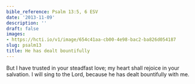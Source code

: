 ```yaml
---
bible_reference: Psalm 13:5, 6 ESV
date: '2013-11-09'
description: ''
draft: false
images:
- https://hcti.io/v1/image/654c41aa-cb00-4e98-bac2-ba826d054187
slug: psalm13
title: He has dealt bountifully
---
```


But I have trusted in your steadfast love; my heart shall rejoice in your salvation. I will sing to the Lord, because he has dealt bountifully with me.